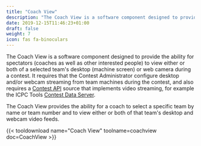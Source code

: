 ```yaml
---
title: "Coach View"
description: "The Coach View is a software component designed to provide the ability for spectators to view either or both of a selected team's desktop or web camera during a contest"
date: 2019-12-15T11:46:23+01:00
draft: false
weight: 7
icon: fas fa-binoculars
---
```


The Coach View is a software component designed to provide the ability for spectators
(coaches as well as other interested people) to view either or both of a selected team's desktop (machine screen)
or web camera during a contest.  It requires that the Contest Administrator configure desktop
and/or webcam streaming from team machines during the contest, and also requires a
[Contest API](https://clics.ecs.baylor.edu/index.php/Contest_API) source that implements video streaming, for
example the ICPC Tools [Contest Data Server](/cds).

The Coach View provides the ability for a coach to select a specific team by name or team number and to view
either or both of that team's desktop and webcam video feeds.

{{< tooldownload name="Coach View" toolname=coachview doc=CoachView >}}
